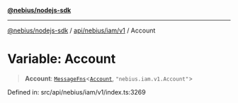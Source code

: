 [**@nebius/nodejs-sdk**](../../../../../README.md)

---

[@nebius/nodejs-sdk](../../../../../README.md) / [api/nebius/iam/v1](../README.md) / Account

# Variable: Account

> **Account**: [`MessageFns`](../../../../../runtime/protos/core/interfaces/MessageFns.md)\<[`Account`](../interfaces/Account.md), `"nebius.iam.v1.Account"`\>

Defined in: src/api/nebius/iam/v1/index.ts:3269
